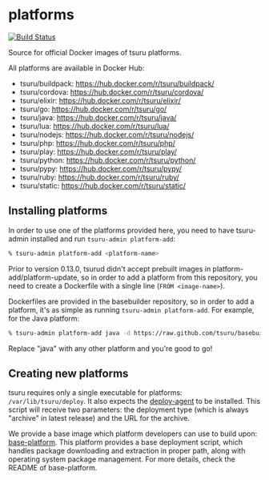 platforms
=========

[![Build Status](https://travis-ci.org/tsuru/platforms.png?branch=master)](https://travis-ci.org/tsuru/platforms)

Source for official Docker images of tsuru platforms.

All platforms are available in Docker Hub:

* tsuru/buildpack: https://hub.docker.com/r/tsuru/buildpack/
* tsuru/cordova: https://hub.docker.com/r/tsuru/cordova/
* tsuru/elixir: https://hub.docker.com/r/tsuru/elixir/
* tsuru/go: https://hub.docker.com/r/tsuru/go/
* tsuru/java: https://hub.docker.com/r/tsuru/java/
* tsuru/lua: https://hub.docker.com/r/tsuru/lua/
* tsuru/nodejs: https://hub.docker.com/r/tsuru/nodejs/
* tsuru/php: https://hub.docker.com/r/tsuru/php/
* tsuru/play: https://hub.docker.com/r/tsuru/play/
* tsuru/python: https://hub.docker.com/r/tsuru/python/
* tsuru/pypy: https://hub.docker.com/r/tsuru/pypy/
* tsuru/ruby: https://hub.docker.com/r/tsuru/ruby/
* tsuru/static: https://hub.docker.com/r/tsuru/static/

Installing platforms
--------------------

In order to use one of the platforms provided here, you need to have
tsuru-admin installed and run ``tsuru-admin platform-add``:

```bash
% tsuru-admin platform-add <platform-name>
```

Prior to version 0.13.0, tsurud didn't accept prebuilt images in
platform-add/platform-update, so in order to add a platform from this
repository, you need to create a Dockerfile with a single line (``FROM
<image-name>``).

Dockerfiles are provided in the basebuilder repository, so in order to add a
platform, it's as simple as running ``tsuru-admin platform-add``. For example,
for the Java platform:

```bash
% tsuru-admin platform-add java -d https://raw.github.com/tsuru/basebuilder/master/java/Dockerfile
```

Replace "java" with any other platform and you're good to go!

Creating new platforms
----------------------

tsuru requires only a single executable for platforms:
``/var/lib/tsuru/deploy``. It also expects the
[deploy-agent](http://github.com/tsuru/deploy-agent) to be installed. This
script will receive two parameters: the deployment type (which is always
"archive" in latest release) and the URL for the archive.

We provide a base image which platform developers can use to build upon:
[base-platform](https://github.com/tsuru/base-platform). This platform provides
a base deployment script, which handles package downloading and extraction in
proper path, along with operating system package management. For more details,
check the README of base-platform.
